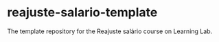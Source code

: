 # reajuste-salario-template
The template repository for the Reajuste salário course on Learning Lab.
